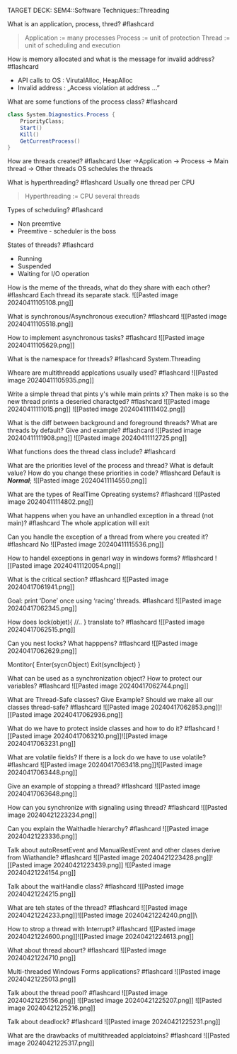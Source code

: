 TARGET DECK: SEM4::Software Techniques::Threading

What is an application, process, thred? #flashcard 
> Application := many processes
> Process := unit of protection
> Thread := unit of scheduling and execution
<!--ID: 1712827694952-->



How is memory allocated and what is the message for invalid address? #flashcard 
- API calls to OS : VirutalAlloc, HeapAlloc
- Invalid address :  „Access violation at address ...” 
<!--ID: 1712827694964-->



What are some functions of the process class? #flashcard 
```c#
class System.Diagnostics.Process {
	PriorityClass;
	Start()
	Kill()
	GetCurrentProcess()
}
```
<!--ID: 1712827694971-->



How are threads created? #flashcard 
User ->Application -> Process -> Main thread -> Other threads
OS schedules the threads
<!--ID: 1712827694977-->


What is hyperthreading? #flashcard
Usually one thread per CPU
> Hyperthreading := CPU several threads
<!--ID: 1712827694984-->


Types of scheduling? #flashcard 
- Non preemtive
- Preemtive  - scheduler is the boss
<!--ID: 1712827694991-->


States of threads? #flashcard 
- Running
- Suspended
- Waiting for I/O operation
<!--ID: 1712827694997-->


How is the meme of the threads, what do they share with each other? #flashcard 
Each thread its separate stack.
![[Pasted image 20240411105108.png]]
<!--ID: 1712827695006-->



What is synchronous/Asynchronous execution? #flashcard 
![[Pasted image 20240411105518.png]]
<!--ID: 1712827695012-->



How to implement asynchronous tasks? #flashcard 
![[Pasted image 20240411105629.png]]
<!--ID: 1712827695019-->


What is the namespace for threads? #flashcard 
System.Threading 
<!--ID: 1712827695026-->



Wheare are multithreadd applcations usually used? #flashcard 
![[Pasted image 20240411105935.png]]
<!--ID: 1712827695033-->



Write a simple thread that pints y's while main prints x?
Then make is so the new thread prints a deseried charactged? #flashcard 
![[Pasted image 20240411111015.png]]
![[Pasted image 20240411111402.png]]
<!--ID: 1712827695040-->



What is the diff between background and foreground threads?
What are threads by default? 
Give and example? #flashcard 
![[Pasted image 20240411111908.png]]
![[Pasted image 20240411112725.png]]
<!--ID: 1712827695046-->




What functions does the thread class include? #flashcard 

 
<!--ID: 1712827695053-->



What are the priorities level of the process and thread?
What is default value? 
How do you change these priorities in code?  #flashcard 
Default is ***Normal***;
![[Pasted image 20240411114550.png]]
<!--ID: 1713632951091-->


What are the types of RealTime Opreating systems? #flashcard 
![[Pasted image 20240411114802.png]]
<!--ID: 1713632951096-->


What happens when you have an unhandled exception in a thread (not main)? #flashcard 
The whole application will exit
<!--ID: 1713632951101-->


Can you handle the exception of a thread from where you created it? #flashcard 
No
![[Pasted image 20240411115536.png]]
<!--ID: 1713632951107-->


How to handel exceptions in genarl way in windows forms? #flashcard 
![[Pasted image 20240411120054.png]]
<!--ID: 1713632951112-->



What is the critical section? #flashcard 
![[Pasted image 20240417061941.png]]
<!--ID: 1713632951117-->


Goal: print ‘Done’ once using ‘racing’ threads. #flashcard 
![[Pasted image 20240417062345.png]]
<!--ID: 1713632951122-->



How does lock(objet){ //.. } translate to? #flashcard 
![[Pasted image 20240417062515.png]]
<!--ID: 1713632951127-->




Can you nest locks? What happpens? #flashcard 
![[Pasted image 20240417062629.png]]
<!--ID: 1713632951131-->


Montitor{
	Enter(sycnObject)
	Exit(syncIbject)
}

What can be used as a synchronization object? How to protect our variables? #flashcard 
![[Pasted image 20240417062744.png]]
<!--ID: 1713632951136-->


What are Thread-Safe classes? Give Example? Should we make all our classes thread-safe? #flashcard 
![[Pasted image 20240417062853.png]]![[Pasted image 20240417062936.png]]
<!--ID: 1713632951142-->


What do we have to protect inside classes and how to do it? #flashcard 
![[Pasted image 20240417063210.png]]![[Pasted image 20240417063231.png]]
<!--ID: 1713632951146-->


What are volatile fields?
If there is a lock do we have to use volatile? #flashcard 
![[Pasted image 20240417063418.png]]![[Pasted image 20240417063448.png]]
<!--ID: 1713632951150-->



Give an example of stopping a thread? #flashcard 
![[Pasted image 20240417063648.png]]
<!--ID: 1713632951155-->

How can you synchronize with signaling using thread? #flashcard 
![[Pasted image 20240421223234.png]]
<!--ID: 1713731556885-->


Can you explain the Waithadle hierarchy? #flashcard 
![[Pasted image 20240421223336.png]]
<!--ID: 1713732812502-->


Talk about autoResetEvent and ManualRestEvent and other clases derive from Wiathandle? #flashcard 
![[Pasted image 20240421223428.png]]![[Pasted image 20240421223439.png]]
![[Pasted image 20240421224154.png]]
<!--ID: 1713732812507-->


Talk about the waitHandle class? #flashcard 
![[Pasted image 20240421224215.png]]
<!--ID: 1713732812512-->



What are teh states of the thread? #flashcard 
![[Pasted image 20240421224233.png]]![[Pasted image 20240421224240.png]]\
<!--ID: 1713732812516-->


How to strop a thread with Interrupt? #flashcard 
![[Pasted image 20240421224600.png]]![[Pasted image 20240421224613.png]]
<!--ID: 1713732812521-->


What about thread abourt? #flashcard 
![[Pasted image 20240421224710.png]]
<!--ID: 1713732812525-->


Multi-threaded Windows Forms applications? #flashcard 
![[Pasted image 20240421225013.png]]
<!--ID: 1713732812531-->


Talk about the thread pool? #flashcard 
![[Pasted image 20240421225156.png]]
![[Pasted image 20240421225207.png]]
![[Pasted image 20240421225216.png]]
<!--ID: 1713732812535-->



Talk about deadlock? #flashcard 
![[Pasted image 20240421225231.png]]
<!--ID: 1713732812540-->


What are the drawbacks of multithreaded applciatoins? #flashcard 
![[Pasted image 20240421225317.png]]
<!--ID: 1713732812545-->
